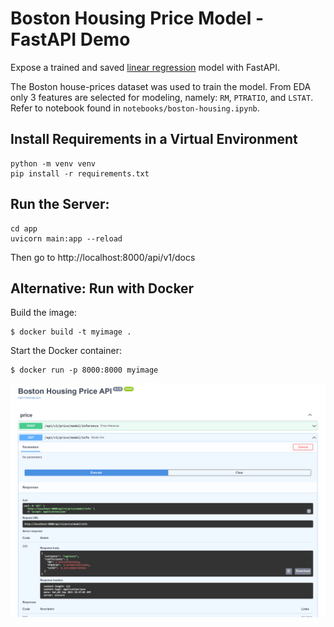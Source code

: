 # Boston Housing Price Model - FastAPI Demo

Expose a trained and saved [linear regression](https://scikit-learn.org/stable/modules/generated/sklearn.linear_model.LinearRegression.html) model with FastAPI.


The Boston house-prices dataset was used to train the model. From EDA only 3 features are selected for modeling, namely: `RM`, `PTRATIO`, and `LSTAT`. Refer to notebook found in `notebooks/boston-housing.ipynb`.


## Install Requirements in a Virtual Environment

```
python -m venv venv
pip install -r requirements.txt
```

## Run the Server:

```
cd app
uvicorn main:app --reload
```

Then go to http://localhost:8000/api/v1/docs


## Alternative: Run with Docker

Build the image:
```
$ docker build -t myimage .
```

Start the Docker container:
```
$ docker run -p 8000:8000 myimage
```

![](imgs/fastapi_docs.png)